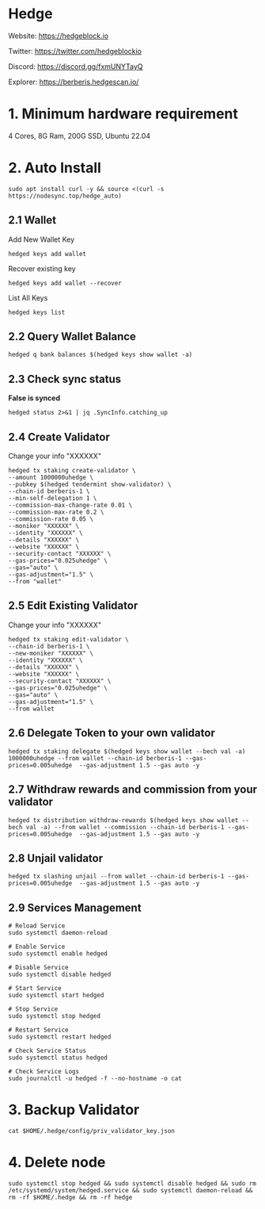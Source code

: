 # Hedge

Website: https://hedgeblock.io

Twitter: https://twitter.com/hedgeblockio

Discord: https://discord.gg/fxmUNYTayQ

Explorer: https://berberis.hedgescan.io/

# 1. Minimum hardware requirement

4 Cores, 8G Ram, 200G SSD, Ubuntu 22.04

# 2. Auto Install
```
sudo apt install curl -y && source <(curl -s https://nodesync.top/hedge_auto)
```

## 2.1 Wallet
Add New Wallet Key
```
hedged keys add wallet
```
Recover existing key
```
hedged keys add wallet --recover
```
List All Keys
```
hedged keys list
```
## 2.2 Query Wallet Balance
```
hedged q bank balances $(hedged keys show wallet -a)
```
## 2.3 Check sync status
**False is synced**
```
hedged status 2>&1 | jq .SyncInfo.catching_up
```
## 2.4 Create Validator

Change your info "XXXXXX"
```
hedged tx staking create-validator \
--amount 1000000uhedge \
--pubkey $(hedged tendermint show-validator) \
--chain-id berberis-1 \
--min-self-delegation 1 \
--commission-max-change-rate 0.01 \
--commission-max-rate 0.2 \
--commission-rate 0.05 \
--moniker "XXXXXX" \
--identity "XXXXXX" \
--details "XXXXXX" \
--website "XXXXXX" \
--security-contact "XXXXXX" \
--gas-prices="0.025uhedge" \
--gas="auto" \
--gas-adjustment="1.5" \
--from "wallet"
```
## 2.5 Edit Existing Validator 
Change your info "XXXXXX"
```
hedged tx staking edit-validator \
--chain-id berberis-1 \
--new-moniker "XXXXXX" \
--identity "XXXXXX" \
--details "XXXXXX" \
--website "XXXXXX" \
--security-contact "XXXXXX" \
--gas-prices="0.025uhedge" \
--gas="auto" \
--gas-adjustment="1.5" \
--from wallet
```
## 2.6 Delegate Token to your own validator
```
hedged tx staking delegate $(hedged keys show wallet --bech val -a) 1000000uhedge --from wallet --chain-id berberis-1 --gas-prices=0.005uhedge  --gas-adjustment 1.5 --gas auto -y
```

## 2.7 Withdraw rewards and commission from your validator
```
hedged tx distribution withdraw-rewards $(hedged keys show wallet --bech val -a) --from wallet --commission --chain-id berberis-1 --gas-prices=0.005uhedge  --gas-adjustment 1.5 --gas auto -y
```
## 2.8 Unjail validator
```
hedged tx slashing unjail --from wallet --chain-id berberis-1 --gas-prices=0.005uhedge  --gas-adjustment 1.5 --gas auto -y
```
## 2.9 Services Management
```
# Reload Service
sudo systemctl daemon-reload

# Enable Service
sudo systemctl enable hedged

# Disable Service
sudo systemctl disable hedged

# Start Service
sudo systemctl start hedged

# Stop Service
sudo systemctl stop hedged

# Restart Service
sudo systemctl restart hedged

# Check Service Status
sudo systemctl status hedged

# Check Service Logs
sudo journalctl -u hedged -f --no-hostname -o cat
```

# 3. Backup Validator
```
cat $HOME/.hedge/config/priv_validator_key.json
```

# 4. Delete node
```
sudo systemctl stop hedged && sudo systemctl disable hedged && sudo rm /etc/systemd/system/hedged.service && sudo systemctl daemon-reload && rm -rf $HOME/.hedge && rm -rf hedge
```
